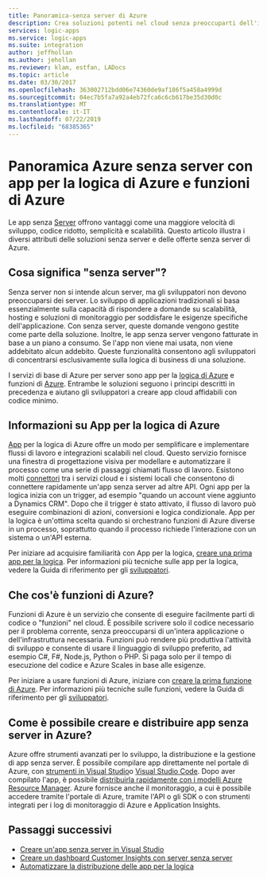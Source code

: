 ```yaml
---
title: Panoramica-senza server di Azure
description: Crea soluzioni potenti nel cloud senza preoccuparti dell'infrastruttura
services: logic-apps
ms.service: logic-apps
ms.suite: integration
author: jeffhollan
ms.author: jehollan
ms.reviewer: klam, estfan, LADocs
ms.topic: article
ms.date: 03/30/2017
ms.openlocfilehash: 363002712bdd06e74360de9af186f5a458a4999d
ms.sourcegitcommit: 04ec7b5fa7a92a4eb72fca6c6cb617be35d30d0c
ms.translationtype: MT
ms.contentlocale: it-IT
ms.lasthandoff: 07/22/2019
ms.locfileid: "68385365"
---
```

# <a name="overview-azure-serverless-with-azure-logic-apps-and-azure-functions"></a>Panoramica Azure senza server con app per la logica di Azure e funzioni di Azure

Le app senza [Server](https://azure.microsoft.com/solutions/serverless/) offrono vantaggi come una maggiore velocità di sviluppo, codice ridotto, semplicità e scalabilità. Questo articolo illustra i diversi attributi delle soluzioni senza server e delle offerte senza server di Azure.

## <a name="what-is-serverless"></a>Cosa significa "senza server"?

Senza server non si intende alcun server, ma gli sviluppatori non devono preoccuparsi dei server. Lo sviluppo di applicazioni tradizionali si basa essenzialmente sulla capacità di rispondere a domande su scalabilità, hosting e soluzioni di monitoraggio per soddisfare le esigenze specifiche dell'applicazione. Con senza server, queste domande vengono gestite come parte della soluzione. Inoltre, le app senza server vengono fatturate in base a un piano a consumo. Se l'app non viene mai usata, non viene addebitato alcun addebito. Queste funzionalità consentono agli sviluppatori di concentrarsi esclusivamente sulla logica di business di una soluzione.

I servizi di base di Azure per server sono app per la [logica di Azure](https://azure.microsoft.com/services/logic-apps/) e funzioni di [Azure](https://azure.microsoft.com/services/functions/). Entrambe le soluzioni seguono i principi descritti in precedenza e aiutano gli sviluppatori a creare app cloud affidabili con codice minimo.

## <a name="what-is-azure-logic-apps"></a>Informazioni su App per la logica di Azure

[App](logic-apps-overview.md) per la logica di Azure offre un modo per semplificare e implementare flussi di lavoro e integrazioni scalabili nel cloud. Questo servizio fornisce una finestra di progettazione visiva per modellare e automatizzare il processo come una serie di passaggi chiamati flusso di lavoro. Esistono molti [connettori](../connectors/apis-list.md) tra i servizi cloud e i sistemi locali che consentono di connettere rapidamente un'app senza server ad altre API. Ogni app per la logica inizia con un trigger, ad esempio "quando un account viene aggiunto a Dynamics CRM". Dopo che il trigger è stato attivato, il flusso di lavoro può eseguire combinazioni di azioni, conversioni e logica condizionale. App per la logica è un'ottima scelta quando si orchestrano funzioni di Azure diverse in un processo, soprattutto quando il processo richiede l'interazione con un sistema o un'API esterna.

Per iniziare ad acquisire familiarità con App per la logica, [creare una prima app per la logica](quickstart-create-first-logic-app-workflow.md). Per informazioni più tecniche sulle app per la logica, vedere la Guida di riferimento per gli [sviluppatori](logic-apps-workflow-definition-language.md).

## <a name="what-is-azure-functions"></a>Che cos'è funzioni di Azure?

Funzioni di Azure è un servizio che consente di eseguire facilmente parti di codice o "funzioni" nel cloud. È possibile scrivere solo il codice necessario per il problema corrente, senza preoccuparsi di un'intera applicazione o dell'infrastruttura necessaria. Funzioni può rendere più produttiva l'attività di sviluppo e consente di usare il linguaggio di sviluppo preferito, ad esempio C#, F#, Node.js, Python o PHP. Si paga solo per il tempo di esecuzione del codice e Azure Scales in base alle esigenze.

Per iniziare a usare funzioni di Azure, iniziare con [creare la prima funzione di Azure](../azure-functions/functions-create-first-azure-function.md). Per informazioni più tecniche sulle funzioni, vedere la Guida di riferimento per gli [sviluppatori](../azure-functions/functions-reference.md).

## <a name="how-can-i-build-and-deploy-serverless-apps-in-azure"></a>Come è possibile creare e distribuire app senza server in Azure?

Azure offre strumenti avanzati per lo sviluppo, la distribuzione e la gestione di app senza server. È possibile compilare app direttamente nel portale di Azure, con [strumenti in Visual Studio](logic-apps-serverless-get-started-vs.md)o [Visual Studio Code](quickstart-create-logic-apps-visual-studio-code.md). Dopo aver compilato l'app, è possibile [distribuirla rapidamente con i modelli Azure Resource Manager](logic-apps-deploy-azure-resource-manager-templates.md). Azure fornisce anche il monitoraggio, a cui è possibile accedere tramite l'portale di Azure, tramite l'API o gli SDK o con strumenti integrati per i log di monitoraggio di Azure e Application Insights.

## <a name="next-steps"></a>Passaggi successivi

* [Creare un'app senza server in Visual Studio](logic-apps-serverless-get-started-vs.md)
* [Creare un dashboard Customer Insights con server senza server](logic-apps-scenario-social-serverless.md)
* [Automatizzare la distribuzione delle app per la logica](logic-apps-azure-resource-manager-templates-overview.md)
